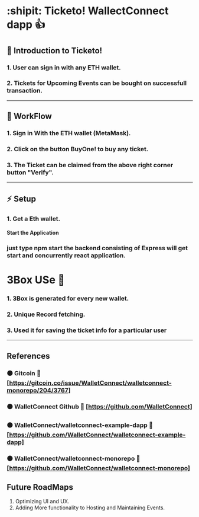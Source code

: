 # :shipit: Ticketo! WallectConnect dapp :+1:

## :information_desk_person: Introduction to Ticketo!

### 1. User can sign in  with any ETH wallet.
### 2. Tickets for Upcoming Events can be bought on successfull transaction.
<hr>

## :ocean: WorkFlow
### 1. Sign in With the ETH wallet (MetaMask).
### 2. Click on the button BuyOne! to buy any ticket.
### 3. The Ticket can be claimed from the above right corner button "Verify".

 <hr>
 
 ## :zap: Setup
### 1. Get a Eth wallet.
  #### Start the Application 
 ###  just type **npm start** the backend consisting of Express will get start and concurrently react application.
   
# 3Box USe :postbox:
### 1. 3Box is generated for every new wallet.
### 2. Unique Record fetching.
### 3. Used it for saving the ticket info for a particular user
<hr>

## References
### :black_circle: Gitcoin :link: [https://gitcoin.co/issue/WalletConnect/walletconnect-monorepo/204/3767]

### :black_circle: WalletConnect Github  :link: [https://github.com/WalletConnect]

### :black_circle: WalletConnect/walletconnect-example-dapp :link: [https://github.com/WalletConnect/walletconnect-example-dapp]

### :black_circle: WalletConnect/walletconnect-monorepo :link: [https://github.com/WalletConnect/walletconnect-monorepo]

## Future RoadMaps
1. Optimizing UI and UX.
2. Adding More functionality to Hosting and Maintaining Events.
